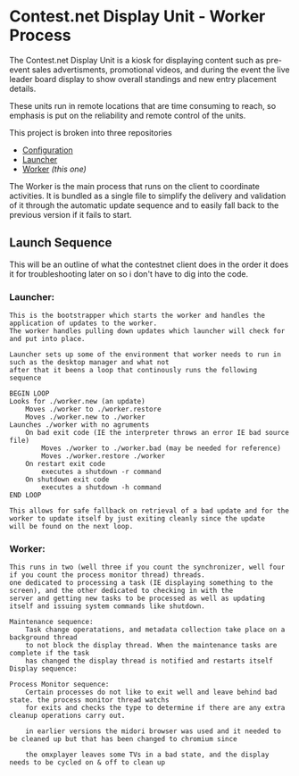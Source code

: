 # Contest.net Display Unit - Worker Process

The Contest.net Display Unit is a kiosk for displaying content such as pre-event sales advertisments, promotional videos, and during the event
the live leader board display to show overall standings and new entry placement details.

These units run in remote locations that are time consuming to reach, so emphasis is put on the reliability and remote control of the units.


This project is broken into three repositories
* [Configuration](https://github.com/josh-hetland/Contest.net-Unit-Configuration)
* [Launcher](https://github.com/josh-hetland/Contest.net-Unit-Launcher)
* [Worker](https://github.com/josh-hetland/Contest.net-Unit-Worker) _(this one)_


The Worker is the main process that runs on the client to coordinate activities. It is bundled as a single file to simplify the delivery and validation
of it through the automatic update sequence and to easily fall back to the previous version if it fails to start.


## Launch Sequence

This will be an outline of what the contestnet client does in the order it does it for troubleshooting later on so i don't have to dig into the code.

### Launcher: 
	This is the bootstrapper which starts the worker and handles the application of updates to the worker.
	The worker handles pulling down updates which launcher will check for and put into place.
	
	Launcher sets up some of the environment that worker needs to run in such as the desktop manager and what not
	after that it beens a loop that continously runs the following sequence
	
	BEGIN LOOP
	Looks for ./worker.new (an update)
		Moves ./worker to ./worker.restore
		Moves ./worker.new to ./worker
	Launches ./worker with no agruments
		On bad exit code (IE the interpreter throws an error IE bad source file)
			Moves ./worker to ./worker.bad (may be needed for reference)
			Moves ./worker.restore ./worker
		On restart exit code
			executes a shutdown -r command
		On shutdown exit code
			executes a shutdown -h command
	END LOOP

	This allows for safe fallback on retrieval of a bad update and for the worker to update itself by just exiting cleanly since the update 
	will be found on the next loop.

### Worker:
	This runs in two (well three if you count the synchronizer, well four if you count the process monitor thread) threads. 
	one dedicated to processing a task (IE displaying something to the screen), and the other dedicated to checking in with the 
	server and getting new tasks to be processed as well as updating itself and issuing system commands like shutdown.
	
	Maintenance sequence:
		Task change operatations, and metadata collection take place on a background thread
		to not block the display thread. When the maintenance tasks are complete if the task
		has changed the display thread is notified and restarts itself
	Display sequence:

	Process Monitor sequence:
		Certain processes do not like to exit well and leave behind bad state. the process monitor thread watchs
		for exits and checks the type to determine if there are any extra cleanup operations carry out.

		in earlier versions the midori browser was used and it needed to be cleaned up but that has been changed to chromium since

		the omxplayer leaves some TVs in a bad state, and the display needs to be cycled on & off to clean up

		